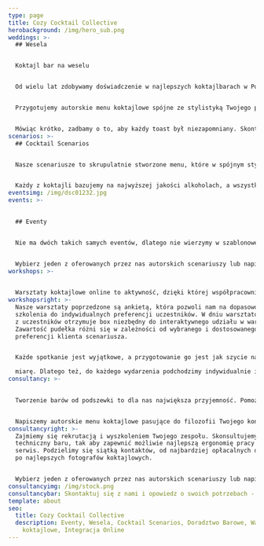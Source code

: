 ```yaml
---
type: page
title: Cozy Cocktail Collective
herobackground: /img/hero_sub.png
weddings: >-
  ## Wesela


  Koktajl bar na weselu


  Od wielu lat zdobywamy doświadczenie w najlepszych koktajlbarach w Polsce i na świecie. Teraz przeniesiemy najwyższą jakość w organizacji i obsłudze baru na Twoje wesele.


  Przygotujemy autorskie menu koktajlowe spójne ze stylistyką Twojego przyjęcia, zaaranżujemy bar, dobierzemy wina i przygotujemy selekcję alkoholi premium.


  Mówiąc krótko, zadbamy o to, aby każdy toast był niezapomniany. Skontaktuj się z nami, opowiedz nam o swoim wymarzonym weselu, a my przygotujemy dla Ciebie spersonalizowaną ofertę.
scenarios: >-
  ## Cocktail Scenarios


  Nasze scenariusze to skrupulatnie stworzone menu, które w spójnym stylu łączą ze sobą koktajle wytrawne i słodkie, długie i krótkie, intensywne i orzeźwiające. Dzięki temu każdy z gości Twojego wydarzenia będzie mógł odnaleźć coś dla siebie. 


  Każdy z koktajli bazujemy na najwyższej jakości alkoholach, a wszystkie składniki przygotowujemy sami według naszych receptur w duchu zero waste. Jeżeli nie znalazłeś scenariusza dla siebie - nie martw się - z wielką przyjemnością napiszemy spersonalizowane menu dostosowane do Twoich potrzeb.
eventsimg: /img/dsc01232.jpg
events: >-
  

  ## Eventy


  Nie ma dwóch takich samych eventów, dlatego nie wierzymy w szablonowe rozwiązania. Niezależnie od tego czy organizujesz dużą , firmową imprezę czy też potrzebujesz kamerlanej usługi barowej na prywatne spotkanie - chętnie Ci pomożemy.


  Wybierz jeden z oferowanych przez nas autorskich scenariuszy lub napisz do nas, i pozwól nam zaprojektować bar na Twoje wydarzenie.
workshops: >-
  

  Warsztaty koktajlowe online to aktywność, dzięki której współpracownicy nie tylko się zintegrują, ale również będą mieli szansę zdobyć nowe umiejętności. Nauczymy obsługi podstawowego sprzętu barmańskiego, opowiemy o historii wybranych koktajli i podpowiemy jak przygotować składniki i półprodukty. Dzięki nowo zdobytym umiejętnościom będziecie mogli raczyć siebie i innych pysznymi koktajlami w domowym zaciszu.
workshopsright: >-
  Nasze warsztaty poprzedzone są ankietą, która pozwoli nam na dopasowowanie
  szkolenia do indywidualnych preferencji uczestników. W dniu warsztatów, każdy
  z uczestników otrzymuje box niezbędny do interaktywnego udziału w warsztatach.
  Zawartość pudełka różni się w zależności od wybranego i dostosowanego do
  preferencji klienta scenariusza. 


  Każde spotkanie jest wyjątkowe, a przygotowanie go jest jak szycie na

  miarę. Dlatego też, do każdego wydarzenia podchodzimy indywidualnie i ustalamy jego koszt na podstawie potrzeb i preferencji klienta.
consultancy: >-
  

  Tworzenie barów od podszewki to dla nas największa przyjemność. Pomożemy Ci zarówno jeżeli masz już funkcjonujący bar i chcesz usprawnić działalnośc tej częsci restauracji, a także jeśli potrzebujesz doradztwa przy całkowicie nowym projekcie


  Napiszemy autorskie menu koktajlowe pasujące do filozofii Twojego konceptu, wyselekcjonujemy wina, piwa, alkohole mocne oraz napoje bezalkoholowe. Rozpiszemy receptury, wyliczymy marżę i odpowiednio wycenimy wszystkie pozycje w menu
consultancyright: >-
  Zajmiemy się rekrutacją i wyszkoleniem Twojego zespołu. Skonsultujemy projekt
  techniczny baru, tak aby zapewnić możliwie najlepszą ergonomię pracy i sprawny
  serwis. Podzielimy się siątką kontaktów, od najbardziej opłacalnych dostawców
  po najlepszych fotografów koktajlowych.


  Wybierz jeden z oferowanych przez nas autorskich scenariuszy lub napisz do nas, i pozwól nam zaprojektować bar na Twoje wydarzenie.
consultancyimg: /img/stock.png
consultancybar: Skontaktuj się z nami i opowiedz o swoich potrzebach - my zajmiemy się resztą.
template: about
seo:
  title: Cozy Cocktail Collective
  description: Eventy, Wesela, Cocktail Scenarios, Doradztwo Barowe, Warsztaty
    koktajlowe, Integracja Online
---
```

